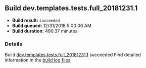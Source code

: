 ## Build dev.templates.tests.full_20181231.1
- **Build result:** `succeeded`
- **Build queued:** 12/31/2018 5:00:00 AM
- **Build duration:** 490.37 minutes
### Details
Build [dev.templates.tests.full_20181231.1](https://winappstudio.visualstudio.com/web/build.aspx?pcguid=a4ef43be-68ce-4195-a619-079b4d9834c2&builduri=vstfs%3a%2f%2f%2fBuild%2fBuild%2f26831) succeeded
Find detailed information in the [build log files](https://uwpctdiags.blob.core.windows.net/buildlogs/dev.templates.tests.full_20181231.1_logs.zip)
